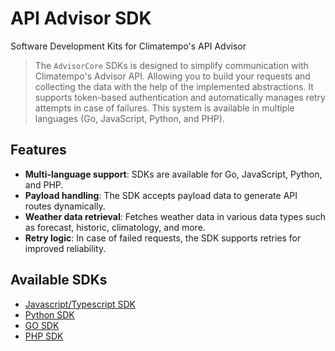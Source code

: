 # API Advisor SDK

Software Development Kits for Climatempo's API Advisor

>The `AdvisorCore` SDKs is designed to simplify communication with Climatempo's Advisor API. Allowing you to build your requests and collecting the data with the help of the implemented abstractions. It supports token-based authentication and automatically manages retry attempts in case of failures. This system is available in multiple languages (Go, JavaScript, Python, and PHP).

## Features

- **Multi-language support**: SDKs are available for Go, JavaScript, Python, and PHP.
- **Payload handling**: The SDK accepts payload data to generate API routes dynamically.
- **Weather data retrieval**: Fetches weather data in various data types such as forecast, historic, climatology, and more.
- **Retry logic**: In case of failed requests, the SDK supports retries for improved reliability.

## Available SDKs

- [Javascript/Typescript SDK]()
- [Python SDK](python-advisor-core/doc/README.md)
- [GO SDK]()
- [PHP SDK]()
